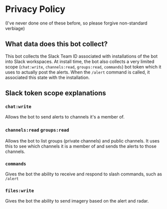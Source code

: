 # Privacy Policy

(I've never done one of these before, so please forgive non-standard verbiage)

## What data does this bot collect?

This bot collects the Slack Team ID associated with installations of the bot into Slack workspaces. At install time, the bot also collects a very limited scope (`chat:write`, `channels:read`, `groups:read`, `commands`) bot token which it uses to actually post the alerts. When the `/alert` command is called, it associated this state with the installation.

## Slack token scope explanations

### `chat:write`

Allows the bot to send alerts to channels it's a member of.

### `channels:read` `groups:read`

Allows the bot to list groups (private channels) and public channels. It uses this to see which channels it is a member of and sends the alerts to those channels.

### `commands`

Gives the bot the ability to receive and respond to slash commands, such as `/alert`

### `files:write`

Gives the bot the ability to send imagery based on the alert and radar.
